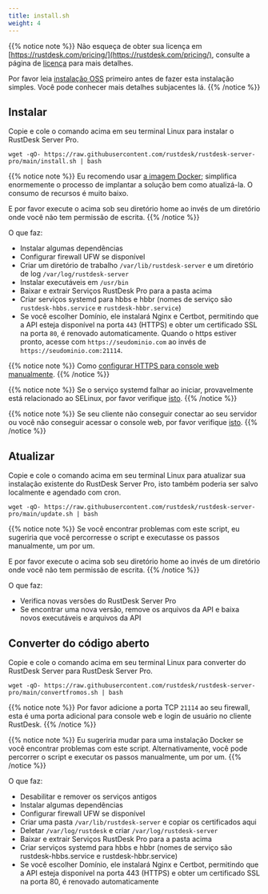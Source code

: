 ```yaml
---
title: install.sh
weight: 4
---
```


{{% notice note %}}
Não esqueça de obter sua licença em [https://rustdesk.com/pricing/](https://rustdesk.com/pricing/), consulte a página de [licença](https://rustdesk.com/docs/en/self-host/rustdesk-server-pro/license/) para mais detalhes.

Por favor leia [instalação OSS](https://rustdesk.com/docs/en/self-host/rustdesk-server-oss/install/) primeiro antes de fazer esta instalação simples. Você pode conhecer mais detalhes subjacentes lá.
{{% /notice %}}

## Instalar

Copie e cole o comando acima em seu terminal Linux para instalar o RustDesk Server Pro.

`wget -qO- https://raw.githubusercontent.com/rustdesk/rustdesk-server-pro/main/install.sh | bash`

{{% notice note %}}
Eu recomendo usar [a imagem Docker](https://rustdesk.com/docs/en/self-host/rustdesk-server-pro/installscript/docker/#docker-compose); simplifica enormemente o processo de implantar a solução bem como atualizá-la. O consumo de recursos é muito baixo.

E por favor execute o acima sob seu diretório home ao invés de um diretório onde você não tem permissão de escrita.
{{% /notice %}}

O que faz:

- Instalar algumas dependências
- Configurar firewall UFW se disponível
- Criar um diretório de trabalho `/var/lib/rustdesk-server` e um diretório de log `/var/log/rustdesk-server`
- Instalar executáveis em `/usr/bin`
- Baixar e extrair Serviços RustDesk Pro para a pasta acima
- Criar serviços systemd para hbbs e hbbr (nomes de serviço são `rustdesk-hbbs.service` e `rustdesk-hbbr.service`)
- Se você escolher Domínio, ele instalará Nginx e Certbot, permitindo que a API esteja disponível na porta `443` (HTTPS) e obter um certificado SSL na porta `80`, é renovado automaticamente. Quando o https estiver pronto, acesse com `https://seudominio.com` ao invés de `https://seudominio.com:21114`.

{{% notice note %}}
Como [configurar HTTPS para console web manualmente](https://rustdesk.com/docs/en/self-host/rustdesk-server-pro/faq/#set-up-https-for-web-console-manually).
{{% /notice %}}

{{% notice note %}}
Se o serviço systemd falhar ao iniciar, provavelmente está relacionado ao SELinux, por favor verifique [isto](https://rustdesk.com/docs/en/self-host/rustdesk-server-pro/faq/#selinux).
{{% /notice %}}

{{% notice note %}}
Se seu cliente não conseguir conectar ao seu servidor ou você não conseguir acessar o console web, por favor verifique [isto](https://rustdesk.com/docs/en/self-host/rustdesk-server-pro/faq/#firewall).
{{% /notice %}}

## Atualizar

Copie e cole o comando acima em seu terminal Linux para atualizar sua instalação existente do RustDesk Server Pro, isto também poderia ser salvo localmente e agendado com cron.

`wget -qO- https://raw.githubusercontent.com/rustdesk/rustdesk-server-pro/main/update.sh | bash`

{{% notice note %}}
Se você encontrar problemas com este script, eu sugeriria que você percorresse o script e executasse os passos manualmente, um por um.

E por favor execute o acima sob seu diretório home ao invés de um diretório onde você não tem permissão de escrita.
{{% /notice %}}

O que faz:

- Verifica novas versões do RustDesk Server Pro
- Se encontrar uma nova versão, remove os arquivos da API e baixa novos executáveis e arquivos da API

## Converter do código aberto

Copie e cole o comando acima em seu terminal Linux para converter do RustDesk Server para RustDesk Server Pro.

`wget -qO- https://raw.githubusercontent.com/rustdesk/rustdesk-server-pro/main/convertfromos.sh | bash`

{{% notice note %}}
Por favor adicione a porta TCP `21114` ao seu firewall, esta é uma porta adicional para console web e login de usuário no cliente RustDesk.
{{% /notice %}}

{{% notice note %}}
Eu sugeriria mudar para uma instalação Docker se você encontrar problemas com este script. Alternativamente, você pode percorrer o script e executar os passos manualmente, um por um.
{{% /notice %}}

O que faz:

- Desabilitar e remover os serviços antigos
- Instalar algumas dependências
- Configurar firewall UFW se disponível
- Criar uma pasta `/var/lib/rustdesk-server` e copiar os certificados aqui
- Deletar `/var/log/rustdesk` e criar `/var/log/rustdesk-server`
- Baixar e extrair Serviços RustDesk Pro para a pasta acima
- Criar serviços systemd para hbbs e hbbr (nomes de serviço são rustdesk-hbbs.service e rustdesk-hbbr.service)
- Se você escolher Domínio, ele instalará Nginx e Certbot, permitindo que a API esteja disponível na porta 443 (HTTPS) e obter um certificado SSL na porta 80, é renovado automaticamente